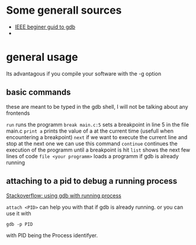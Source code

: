 # Some generall sources

- [IEEE beginer guid to gdb](https://cs-ieee-ist.github.io/cs-essentials/content/gdb/Introduction)
- 


# general usage

Its advantagous if you compile your software with the -g option 

## basic commands 

these are meant to be typed in the gdb shell, I will not be talking about any frontends

`run` runs the programm
`break main.c:5` sets a breakpoint in line 5 in the file main.c
`print a` prints the value of a at the current time (usefull when encountering a breakpoint)
`next` if we want to execute the current line and stop at the next one we can use this command
`continue` continues the execution of the programm until a breakpoint is hit
`list` shows the next few lines of code 
`file <your programm>` loads a programm if gdb is already running 


## attaching to a pid to debug a running process
[Stackoverflow: using gdb with running process](https://stackoverflow.com/questions/2308653/can-i-use-gdb-to-debug-a-running-process)


`attach <PID>` can help you with that if gdb is already running. 
or you can use it with 
```shell
gdb -p PID
```
with PID being the Process identifyer. 



